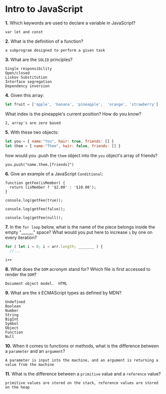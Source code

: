 # Intro to JavaScript

**1.** Which keywords are used to declare a variable in JavaScript?
<!-- enter you answer in the space below -->
```
var let and const
```
**2.** What is the definition of a function?
<!-- enter you answer in the space below -->
```
a subprogram designed to perform a given task
```
**3.** What are the `SOLID` principles?
<!-- enter you answer in the space below -->
```
Single responsibility
Open/closed
Liskov Substitution
Interface segregation
Dependency inversion
```
**4.** Given this array: 
```js
let fruit = ['apple', 'banana', 'pineapple',  'orange', 'strawberry']
``` 
What index is the pineapple's current position? How do you know?
<!-- enter you answer in the space below -->
```
2, array's are zero based
```
**5.** With these two objects: 
```js
let you = { name:"You", hair: true, friends: [] }
let them = { name:"Them", hair: false, friends: [] }
```
how would you .push the `them` object into the `you` object's array of friends?
<!-- enter you answer in the space below -->
```
you.push("name.them.[friends]")
```

**6.** Give an example of a JavaScript `Conditional`:
<!-- enter you answer in the space below -->
```
function getFee(isMember) {
  return (isMember ? '$2.00' : '$10.00');
}

console.log(getFee(true));

console.log(getFee(false));

console.log(getFee(null));
```
**7.** In the `for loop` below, what is the name of the piece belongs inside the empty "______" space? What would you put here to increase `i` by one on every iteration?
```js
for ( let i = 0; i < arr.length; _______ ) {
  //...
```
<!-- enter you answer in the space below -->
```
i++
```
**8.** What does the `DOM` acronym stand for? Which file is first accessed to render the `DOM`?
<!-- enter you answer in the space below -->
```
Document object model.  HTML
```

**9.** What are the `9` ECMAScript types as defined by MDN?
<!-- enter you answer in the space below -->
```
Undefined 
Boolean
Number
String
BigInt
Symbol
Object
Function
Null
```
**10.** When it comes to functions or methods, what is the difference between a `parameter` and an `argument`?
<!-- enter you answer in the space below -->
```
A parameter is input into the machine, and an argument is returning a value from the machine
```
**11.** What is the difference between a `primitive` value and a `reference` value?
<!-- enter you answer in the space below -->
```
primitive values are stored on the stack, reference values are stored on the heap
```